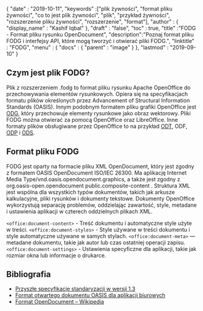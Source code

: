 {
  "date" : "2019-10-11",
  "keywords" :["plik żywności", "format pliku żywności", "co to jest plik żywności", "plik", "przykład żywności", "rozszerzenie pliku żywności", "rozszerzenie", "format"],
  "author" : {
    "display_name" : "Kashif Iqbal"
},
  "draft" : "false",
  "toc" : true,
  "title" :"FODG - Format pliku rysunku OpenDocument",
  "description":"Poznaj format pliku FODG i interfejsy API, które mogą tworzyć i otwierać pliki FODG.",
  "linktitle" : "FODG",
  "menu" : {
    "docs" : {
      "parent" : "image"
}
},
  "lastmod" : "2019-09-10"
}

## Czym jest plik FODG?

Plik z rozszerzeniem .fodg to format pliku rysunku Apache OpenOffice do przechowywania elementów rysunkowych. Opiera się na specyfikacjach formatu plików określonych przez Advancement of Structural Information Standards (OASIS). Innym podobnym formatem pliku grafiki OpenOffice jest [ODG](/pl/image/odg/), który przechowuje elementy rysunkowe jako obraz wektorowy. Pliki FODG można otwierać za pomocą OpenOffice oraz LibreOffice. Inne formaty plików obsługiwane przez OpenOffice to na przykład [ODT](/pl/word-processing/odt/), ODF, [ODP](/pl/presentation/odp/) i [ODS](/pl/spreadsheet/ods/).

## Format pliku FODG

FODG jest oparty na formacie pliku XML OpenDocument, który jest zgodny z formatem OASIS OpenDocument ISO/IEC 26300. Ma aplikację Internet Media Type/vnd.oasis.opendocument.graphics, a także jest zgodny z org.oasis-open.opendocument public.composite-content . Struktura XML jest wspólna dla wszystkich typów dokumentów, takich jak arkusze kalkulacyjne, pliki rysunków i dokumenty tekstowe. Dokumenty OpenOffice wykorzystują separację problemów, oddzielając zawartość, style, metadane i ustawienia aplikacji w czterech oddzielnych plikach XML.

`<office:document-content>` - Treść dokumentu i automatyczne style użyte w treści.
`<office:document-styles>` - Style używane w treści dokumentu i style automatyczne używane w samych stylach.
`<office:document-meta>` — metadane dokumentu, takie jak autor lub czas ostatniej operacji zapisu.
`<office:document-settings>` - Ustawienia specyficzne dla aplikacji, takie jak rozmiar okna lub informacje o drukarce.

## Bibliografia ##
* [Przyszłe specyfikacje standaryzacji w wersji 1.3 ](https://docs.oasis-open.org/office/OpenDocument/v1.3/cs01/OpenDocument-v1.3-cs01.zip)
* [Format otwartego dokumentu OASIS dla aplikacji biurowych](https://www.oasis-open.org/committees/tc_home.php?wg_abbrev=office)
* [Format OpenDocument – Wikipedia](https://en.wikipedia.org/wiki/OpenDocument)

